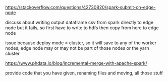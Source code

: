 https://stackoverflow.com/questions/42730820/spark-submit-on-edge-node

discuss about writing output dataframe csv from spark directly to edge node but it fails, so first have to write to hdfs then copy from here to edge node

issue because deploy mode = cluster, so it will save to any of the worker nodes, edge node may or may not be part of those nodes or the yarn cluster

https://www.phdata.io/blog/incremental-merge-with-apache-spark/

provide code that you have given, renaming files and moving, all those stuff
